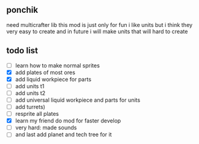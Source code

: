 ## ponchik
need multicrafter lib
this mod is just only for fun
i like units but i think they very easy to create and in future i will make units that will hard to create
## todo list
- [ ] learn how to make normal sprites
- [x] add plates of most ores
- [x] add liquid workpiece for parts
- [ ] add units t1
- [ ] add units t2
- [ ] add universal liquid workpiece and parts for units
- [ ] add turrets) 
- [ ] resprite all plates
- [x] learn my friend do mod for faster develop
- [ ] very hard: made sounds
- [ ] and last add planet and tech tree for it
